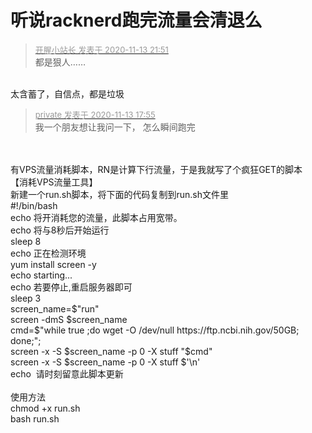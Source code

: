 # 听说racknerd跑完流量会清退么


<div class="quote"><blockquote><font size="2"><a href="https://www.hostloc.com/forum.php?mod=redirect&amp;goto=findpost&amp;pid=9450670&amp;ptid=766286" target="_blank"><font color="#999999">开腥小站长 发表于 2020-11-13 21:51</font></a></font><br />
都是狠人……</blockquote></div><br />
太含蓄了，自信点，都是垃圾

<div class="quote"><blockquote><font size="2"><a href="https://www.hostloc.com/forum.php?mod=redirect&amp;goto=findpost&amp;pid=9449607&amp;ptid=766286" target="_blank"><font color="#999999">private 发表于 2020-11-13 17:55</font></a></font><br />
我一个朋友想让我问一下， 怎么瞬间跑完</blockquote></div><br />
<br />
有VPS流量消耗脚本，RN是计算下行流量，于是我就写了个疯狂GET的脚本<br />
【消耗VPS流量工具】<br />
新建一个run.sh脚本，将下面的代码复制到run.sh文件里<br />
#!/bin/bash<br />
echo 将开消耗您的流量，此脚本占用宽带。<br />
echo 将与8秒后开始运行<br />
sleep 8<br />
echo 正在检测环境<br />
yum install screen -y<br />
echo starting...<br />
echo 若要停止,重启服务器即可<br />
sleep 3<br />
screen_name=$&quot;run&quot;&nbsp;&nbsp;<br />
screen -dmS $screen_name&nbsp;&nbsp;<br />
cmd=$&quot;while true ;do wget -O /dev/null https://ftp.ncbi.nih.gov/50GB; done;&quot;;&nbsp;&nbsp;<br />
screen -x -S $screen_name -p 0 -X stuff &quot;$cmd&quot;&nbsp;&nbsp;<br />
screen -x -S $screen_name -p 0 -X stuff $'\n'&nbsp;&nbsp;<br />
echo&nbsp;&nbsp;请时刻留意此脚本更新<br />
<br />
使用方法<br />
chmod +x run.sh<br />
bash run.sh
